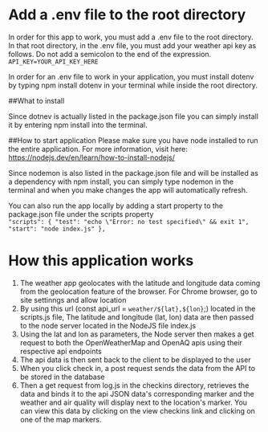 # Add a .env file to the root directory
In order for this app to work, you must add a .env file to the root directory. In that root directory, in the .env file, you must add your weather api key as follows. Do not add a semicolon to the end of the expression.
`API_KEY=YOUR_API_KEY_HERE`

In order for an .env file to work in your application, you must install dotenv by typing npm install dotenv in your terminal while inside the root directory. 

##What to install

Since dotnev is actually listed in the package.json file you can simply install it by entering npm install into the terminal.

##How to start application
Please make sure you have node installed to run the entire application. For more information, visit here: https://nodejs.dev/en/learn/how-to-install-nodejs/ 

Since nodemon is also listed in the package.json file and will be installed as a dependency with npm install, you can simply type nodemon in the terminal and when you make changes the app will automatically refresh.

You can also run the app locally by adding a start property to the package.json file under the scripts property  
`"scripts": {
    "test": "echo \"Error: no test specified\" && exit 1",
    "start": "node index.js"
  },`

# How this application works
1. The weather app geolocates with the latitude and longitude data coming from the geolocation feature of the browser. For Chrome browser, go to site settinngs and allow location
2. By using this url (const api_url = `weather/${lat},${lon}`;) located in the scripts.js file, The latitude and longitude (lat, lon) data are then passed to the node server located in the NodeJS file index.js 
3. Using the lat and lon as parameters, the Node server then makes a get request to both the OpenWeatherMap and OpenAQ apis using their respective api endpoints
4. The api data is then sent back to the client to be displayed to the user
5. When you click check in, a post request sends the data from the API to be stored in the database
6. Then a get request from log.js in the checkins directory, retrieves the data and binds it to the api JSON data's corresponding marker and the weather and air quality will display next to the location's marker. You can view this data by clicking on the view checkins link and clicking on one of the map markers. 


